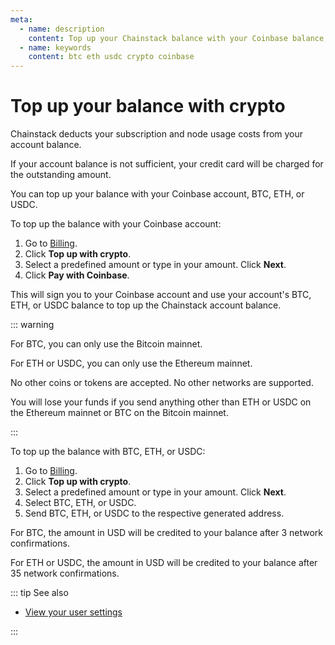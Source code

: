 ```yaml
---
meta:
  - name: description
    content: Top up your Chainstack balance with your Coinbase balance, BTC, ETH, or USDC.
  - name: keywords
    content: btc eth usdc crypto coinbase
---
```


# Top up your balance with crypto

Chainstack deducts your subscription and node usage costs from your account balance.

If your account balance is not sufficient, your credit card will be charged for the outstanding amount.

You can top up your balance with your Coinbase account, BTC, ETH, or USDC.

To top up the balance with your Coinbase account:

1. Go to [Billing](https://console.chainstack.com/user/settings/billing).
1. Click **Top up with crypto**.
1. Select a predefined amount or type in your amount. Click **Next**.
1. Click **Pay with Coinbase**.

This will sign you to your Coinbase account and use your account's BTC, ETH, or USDC balance to top up the Chainstack account balance.

::: warning

For BTC, you can only use the Bitcoin mainnet.

For ETH or USDC, you can only use the Ethereum mainnet.

No other coins or tokens are accepted. No other networks are supported.

You will lose your funds if you send anything other than ETH or USDC on the Ethereum mainnet or BTC on the Bitcoin mainnet.

:::

To top up the balance with BTC, ETH, or USDC:

1. Go to [Billing](https://console.chainstack.com/user/settings/billing).
1. Click **Top up with crypto**.
1. Select a predefined amount or type in your amount. Click **Next**.
1. Select BTC, ETH, or USDC.
1. Send BTC, ETH, or USDC to the respective generated address.

For BTC, the amount in USD will be credited to your balance after 3 network confirmations.

For ETH or USDC, the amount in USD will be credited to your balance after 35 network confirmations.

::: tip See also

* [View your user settings](/platform/view-your-user-settings)

:::
